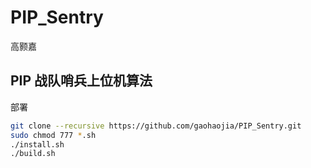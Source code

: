 # PIP_Sentry
高颢嘉
## PIP 战队哨兵上位机算法
部署
```bash
git clone --recursive https://github.com/gaohaojia/PIP_Sentry.git
sudo chmod 777 *.sh
./install.sh
./build.sh
```